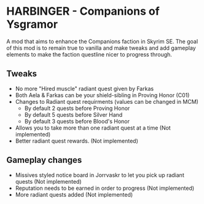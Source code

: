 # HARBINGER - Companions of Ysgramor

A mod that aims to enhance the Companions faction in Skyrim SE. The goal of this mod is to remain true to vanilla and make tweaks and add gameplay elements to make the faction questline nicer to progress through.

## Tweaks

- No more "Hired muscle" radiant quest given by Farkas
- Both Aela & Farkas can be your shield-sibling in Proving Honor (C01)
- Changes to Radiant quest requirments (values can be changed in MCM)
    - By default 2 quests before Proving Honor
    - By default 5 quests before Silver Hand
    - By default 3 quests before Blood's Honor
- Allows you to take more than one radiant quest at a time (Not implemented)
- Better radiant quest rewards. (Not implemented)

## Gameplay changes

- Missives styled notice board in Jorrvaskr to let you pick up radiant quests (Not implemented)
- Reputation needs to be earned in order to progress (Not implemented)
- More radiant quests added (Not implemented)
